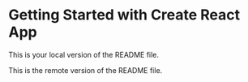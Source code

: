 # Getting Started with Create React App

This is your local version of the README file.

This is the remote version of the README file.
